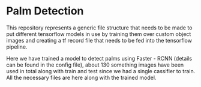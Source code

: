 # Palm Detection

This repository represents a generic file structure that needs to be made to put different tensorflow models in use by training
them over custom object images and creating a tf record file that needs to be fed into the tensorflow pipeline.

Here we have trained a model to detect palms using Faster - RCNN (details can be found in the config file), about 130 something images 
have been used in total along with train and test since we had a single cassifier to train. All the necessary files are here along with 
the trained model.
